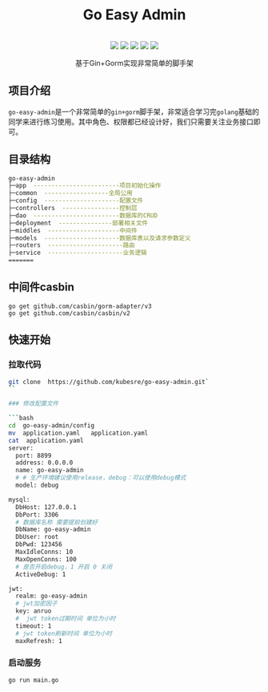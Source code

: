 
<div align="center">
<h1>Go Easy Admin</h1>
</div><br>
<div align=center>
<img src="https://img.shields.io/badge/golang-1.17-blue"/>
<img src="https://img.shields.io/badge/gin-1.9.0-lightBlue"/>
<img src="https://img.shields.io/badge/casbin-2.37.4-brightgreen"/>
<img src="https://img.shields.io/badge/viper-1.16.0-green"/>
<img src="https://img.shields.io/badge/gorm-1.25.2-red"/>

<p>基于Gin+Gorm实现非常简单的脚手架</p>
</div>

## 项目介绍

`go-easy-admin`是一个非常简单的`gin+gorm`脚手架，非常适合学习完`golang`基础的同学来进行练习使用。其中角色、权限都已经设计好，我们只需要关注业务接口即可。

## 目录结构

```bash
go-easy-admin
├─app  ------------------------项目初始化操作
├─common  ------------------全局公用
├─config  ---------------------配置文件
├─controllers  ----------------控制层
├─dao  ------------------------数据库的CRUD
├─deployment  ---------------部署相关文件
├─middles  --------------------中间件
├─models  ---------------------数据库表以及请求参数定义
├─routers  ---------------------路由
├─service  ---------------------业务逻辑
=======
```

## 中间件casbin
```shell
go get github.com/casbin/gorm-adapter/v3
go get github.com/casbin/casbin/v2
```

## 快速开始

### 拉取代码

```bash
git clone  https://github.com/kubesre/go-easy-admin.git`
``

### 修改配置文件

```bash
cd  go-easy-admin/config
mv  application.yaml   application.yaml
cat  application.yaml
server:
  port: 8899
  address: 0.0.0.0
  name: go-easy-admin
  # # 生产环境建议使用release，debug：可以使用debug模式
  model: debug

mysql:
  DbHost: 127.0.0.1
  DbPort: 3306
  # 数据库名称 需要提前创建好
  DbName: go-easy-admin
  DbUser: root
  DbPwd: 123456
  MaxIdleConns: 10
  MaxOpenConns: 100
  # 是否开启debug，1 开启 0 关闭
  ActiveDebug: 1

jwt:
  realm: go-easy-admin
  # jwt加密因子
  key: anruo
  #  jwt token过期时间 单位为小时
  timeout: 1
  # jwt token刷新时间 单位为小时
  maxRefresh: 1
```

### 启动服务

```bash
go run main.go
```
